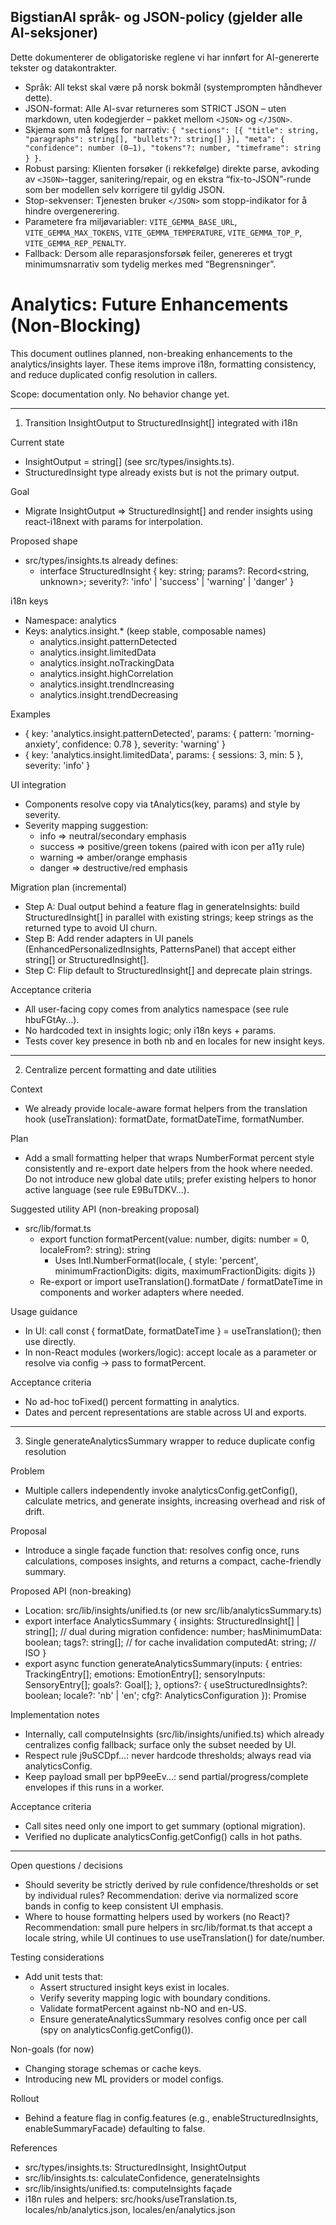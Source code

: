## BigstianAI språk- og JSON-policy (gjelder alle AI-seksjoner)

Dette dokumenterer de obligatoriske reglene vi har innført for AI-genererte tekster og datakontrakter.

- Språk: All tekst skal være på norsk bokmål (systemprompten håndhever dette).
- JSON-format: Alle AI-svar returneres som STRICT JSON – uten markdown, uten kodegjerder – pakket mellom `<JSON>` og `</JSON>`.
- Skjema som må følges for narrativ: `{ "sections": [{ "title": string, "paragraphs": string[], "bullets"?: string[] }], "meta": { "confidence": number (0–1), "tokens"?: number, "timeframe": string } }`.
- Robust parsing: Klienten forsøker (i rekkefølge) direkte parse, avkoding av `<JSON>`-tagger, sanitering/repair, og en ekstra “fix-to-JSON”-runde som ber modellen selv korrigere til gyldig JSON.
- Stop-sekvenser: Tjenesten bruker `</JSON>` som stopp-indikator for å hindre overgenerering.
- Parametere fra miljøvariabler: `VITE_GEMMA_BASE_URL`, `VITE_GEMMA_MAX_TOKENS`, `VITE_GEMMA_TEMPERATURE`, `VITE_GEMMA_TOP_P`, `VITE_GEMMA_REP_PENALTY`.
- Fallback: Dersom alle reparasjonsforsøk feiler, genereres et trygt minimumsnarrativ som tydelig merkes med “Begrensninger”.

# Analytics: Future Enhancements (Non-Blocking)

This document outlines planned, non-breaking enhancements to the analytics/insights layer. These items improve i18n, formatting consistency, and reduce duplicated config resolution in callers.

Scope: documentation only. No behavior change yet.

---

1) Transition InsightOutput to StructuredInsight[] integrated with i18n

Current state
- InsightOutput = string[] (see src/types/insights.ts).
- StructuredInsight type already exists but is not the primary output.

Goal
- Migrate InsightOutput => StructuredInsight[] and render insights using react-i18next with params for interpolation.

Proposed shape
- src/types/insights.ts already defines:
  - interface StructuredInsight { key: string; params?: Record<string, unknown>; severity?: 'info' | 'success' | 'warning' | 'danger' }

i18n keys
- Namespace: analytics
- Keys: analytics.insight.* (keep stable, composable names)
  - analytics.insight.patternDetected
  - analytics.insight.limitedData
  - analytics.insight.noTrackingData
  - analytics.insight.highCorrelation
  - analytics.insight.trendIncreasing
  - analytics.insight.trendDecreasing

Examples
- { key: 'analytics.insight.patternDetected', params: { pattern: 'morning-anxiety', confidence: 0.78 }, severity: 'warning' }
- { key: 'analytics.insight.limitedData', params: { sessions: 3, min: 5 }, severity: 'info' }

UI integration
- Components resolve copy via tAnalytics(key, params) and style by severity.
- Severity mapping suggestion:
  - info => neutral/secondary emphasis
  - success => positive/green tokens (paired with icon per a11y rule)
  - warning => amber/orange emphasis
  - danger => destructive/red emphasis

Migration plan (incremental)
- Step A: Dual output behind a feature flag in generateInsights: build StructuredInsight[] in parallel with existing strings; keep strings as the returned type to avoid UI churn.
- Step B: Add render adapters in UI panels (EnhancedPersonalizedInsights, PatternsPanel) that accept either string[] or StructuredInsight[].
- Step C: Flip default to StructuredInsight[] and deprecate plain strings.

Acceptance criteria
- All user-facing copy comes from analytics namespace (see rule hbuFGtAy...).
- No hardcoded text in insights logic; only i18n keys + params.
- Tests cover key presence in both nb and en locales for new insight keys.

---

2) Centralize percent formatting and date utilities

Context
- We already provide locale-aware format helpers from the translation hook (useTranslation): formatDate, formatDateTime, formatNumber.

Plan
- Add a small formatting helper that wraps NumberFormat percent style consistently and re-export date helpers from the hook where needed. Do not introduce new global date utils; prefer existing helpers to honor active language (see rule E9BuTDKV...).

Suggested utility API (non-breaking proposal)
- src/lib/format.ts
  - export function formatPercent(value: number, digits: number = 0, localeFrom?: string): string
    - Uses Intl.NumberFormat(locale, { style: 'percent', minimumFractionDigits: digits, maximumFractionDigits: digits })
  - Re-export or import useTranslation().formatDate / formatDateTime in components and worker adapters where needed.

Usage guidance
- In UI: call const { formatDate, formatDateTime } = useTranslation(); then use directly.
- In non-React modules (workers/logic): accept locale as a parameter or resolve via config -> pass to formatPercent.

Acceptance criteria
- No ad-hoc toFixed() percent formatting in analytics.
- Dates and percent representations are stable across UI and exports.

---

3) Single generateAnalyticsSummary wrapper to reduce duplicate config resolution

Problem
- Multiple callers independently invoke analyticsConfig.getConfig(), calculate metrics, and generate insights, increasing overhead and risk of drift.

Proposal
- Introduce a single façade function that: resolves config once, runs calculations, composes insights, and returns a compact, cache-friendly summary.

Proposed API (non-breaking)
- Location: src/lib/insights/unified.ts (or new src/lib/analyticsSummary.ts)
- export interface AnalyticsSummary {
    insights: StructuredInsight[] | string[]; // dual during migration
    confidence: number;
    hasMinimumData: boolean;
    tags?: string[]; // for cache invalidation
    computedAt: string; // ISO
  }
- export async function generateAnalyticsSummary(inputs: {
    entries: TrackingEntry[];
    emotions: EmotionEntry[];
    sensoryInputs: SensoryEntry[];
    goals?: Goal[];
  }, options?: { useStructuredInsights?: boolean; locale?: 'nb' | 'en'; cfg?: AnalyticsConfiguration }): Promise<AnalyticsSummary>

Implementation notes
- Internally, call computeInsights (src/lib/insights/unified.ts) which already centralizes config fallback; surface only the subset needed by UI.
- Respect rule j9uSCDpf...: never hardcode thresholds; always read via analyticsConfig.
- Keep payload small per bpP9eeEv...: send partial/progress/complete envelopes if this runs in a worker.

Acceptance criteria
- Call sites need only one import to get summary (optional migration).
- Verified no duplicate analyticsConfig.getConfig() calls in hot paths.

---

Open questions / decisions
- Should severity be strictly derived by rule confidence/thresholds or set by individual rules? Recommendation: derive via normalized score bands in config to keep consistent UI emphasis.
- Where to house formatting helpers used by workers (no React)? Recommendation: small pure helpers in src/lib/format.ts that accept a locale string, while UI continues to use useTranslation() for date/number.

Testing considerations
- Add unit tests that:
  - Assert structured insight keys exist in locales.
  - Verify severity mapping logic with boundary conditions.
  - Validate formatPercent against nb-NO and en-US.
  - Ensure generateAnalyticsSummary resolves config once per call (spy on analyticsConfig.getConfig()).

Non-goals (for now)
- Changing storage schemas or cache keys.
- Introducing new ML providers or model configs.

Rollout
- Behind a feature flag in config.features (e.g., enableStructuredInsights, enableSummaryFacade) defaulting to false.

References
- src/types/insights.ts: StructuredInsight, InsightOutput
- src/lib/insights.ts: calculateConfidence, generateInsights
- src/lib/insights/unified.ts: computeInsights façade
- i18n rules and helpers: src/hooks/useTranslation.ts, locales/nb/analytics.json, locales/en/analytics.json

